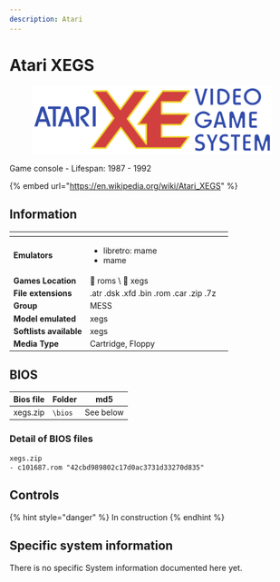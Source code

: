 ```yaml
---
description: Atari
---
```


# Atari XEGS

<div align="left">

<figure><img src="https://raw.githubusercontent.com/fabricecaruso/es-theme-carbon/5b2195d8cce1b44a6aadc2a43c341e7511d4b48f/art/logos/xegs.svg" alt=""><figcaption></figcaption></figure>

</div>

Game console - Lifespan: 1987 - 1992

{% embed url="https://en.wikipedia.org/wiki/Atari_XEGS" %}

## Information

<table data-header-hidden><thead><tr><th></th><th></th><th data-hidden></th></tr></thead><tbody><tr><td><strong>Emulators</strong></td><td><ul><li>libretro: mame</li><li>mame</li></ul></td><td></td></tr><tr><td><strong>Games Location</strong></td><td><span data-gb-custom-inline data-tag="emoji" data-code="1f4c1">📁</span> roms \ <span data-gb-custom-inline data-tag="emoji" data-code="1f4c2">📂</span> xegs</td><td></td></tr><tr><td><strong>File extensions</strong></td><td>.atr .dsk .xfd .bin .rom .car .zip .7z</td><td></td></tr><tr><td><strong>Group</strong></td><td>MESS</td><td></td></tr><tr><td><strong>Model emulated</strong></td><td>xegs</td><td></td></tr><tr><td><strong>Softlists available</strong></td><td>xegs</td><td></td></tr><tr><td><strong>Media Type</strong></td><td>Cartridge, Floppy</td><td></td></tr></tbody></table>

## BIOS

| Bios file | Folder  | md5       |
| --------- | ------- | --------- |
| xegs.zip  | `\bios` | See below |

### Detail of BIOS files

```
xegs.zip
- c101687.rom "42cbd989802c17d0ac3731d33270d835"
```

## Controls

{% hint style="danger" %}
In construction
{% endhint %}

## Specific system information

There is no specific System information documented here yet.

